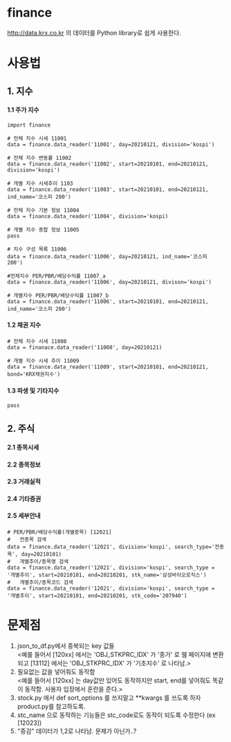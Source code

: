 # finance
http://data.krx.co.kr 의 데이터를 Python library로 쉽게 사용한다.
#  사용법
## 1. 지수
#### 1.1 주가 지수
```
import finance

# 전체 지수 시세 11001
data = finance.data_reader('11001', day=20210121, division='kospi')

# 전체 지수 변동률 11002
data = finance.data_reader('11002', start=20210101, end=20210121, division='kospi')

# 개별 지수 시세추이 1103
data = finance.data_reader('11003', start=20210101, end=20210121, ind_name='코스피 200')

# 전체 지수 기본 정보 11004
data = finance.data_reader('11004', division='kospi)

# 개별 지수 종합 정보 11005
pass

# 지수 구성 목록 11006
data = finance.data_reader('11006', day=20210121, ind_name='코스피 200')

#전체지수 PER/PBR/배당수익률 11007_a
data = finance.data_reader('11006', day=20210121, divison='kospi')

# 개별지수 PER/PBR/배당수익률 11007_b
data = finance.data_reader('11006', start=20210101, end=20210121, ind_name='코스피 200')
```
#### 1.2 채권 지수
```
# 전체 지수 시세 11008
data = finanace.data_reader('11008', day=20210121)

# 개별 지수 시세 추이 11009
data = finance.data_reader('11009', start=20210101, end=20210121, bond='KRX채권지수') 
```
#### 1.3 파생 및 기타지수
```
pass
```

## 2. 주식
#### 2.1 종목시세
#### 2.2 종목정보
#### 2.3 거래실적
#### 2.4 기타증권
#### 2.5 세부안내
```
# PER/PBR/배당수익률(개별종목) [12021]
#   전종목 검색
data = finance.data_reader('12021', division='kospi', search_type='전종목', day=20210101)
#   개별추이/종목명 검색
data = finance.data_reader('12021', division='kospi', search_type = '개별추이', start=20210101, end=20210201, stk_name='삼성바이오로직스')
#   개별추이/종목코드 검색
data = finance.data_reader('12021', division='kospi', search_type = '개별추이', start=20210101, end=20210201, stk_code='207940')
```
# 문제점
1. json_to_df.py에서 중복되는 key 값들  
<예를 들어서 [120xx] 에서는 'OBJ_STKPRC_IDX' 가 '종가' 로 웸 페이지에 변환되고 [13112] 에서는 'OBJ_STKPRC_IDX' 가 '기초지수' 로 나타남.>
2. 필요없는 값을 넣어줘도 동작함  
<예를 들어서 [120xx] 는 day값만 있어도 동작하지만 start, end를 넣어줘도 똑같이 동작함. 사용자 입장에서 혼란을 준다.>
3. stock.py 에서 def sort_options 를 쓰지말고 **kwargs 를 쓰도록 하자 product.py를 참고하도록.
4. stc_name 으로 동작하는 기능들은 stc_code로도 동작이 되도록 수정한다 (ex [12023])
5. "증감" 데이터가 1,2로 나타남. 문제가 아닌가..?